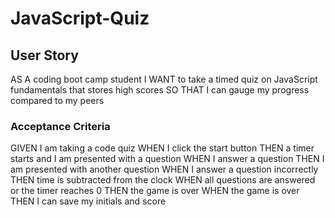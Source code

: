 # JavaScript-Quiz

## User Story
AS A coding boot camp student
I WANT to take a timed quiz on JavaScript fundamentals that stores high scores
SO THAT I can gauge my progress compared to my peers

### Acceptance Criteria 
GIVEN I am taking a code quiz
WHEN I click the start button
THEN a timer starts and I am presented with a question
WHEN I answer a question
THEN I am presented with another question
WHEN I answer a question incorrectly
THEN time is subtracted from the clock
WHEN all questions are answered or the timer reaches 0
THEN the game is over
WHEN the game is over
THEN I can save my initials and score
